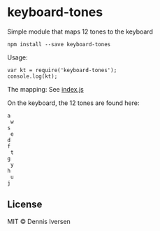 # keyboard-tones

Simple module that maps 12 tones to the keyboard

    npm install --save keyboard-tones

Usage: 

    var kt = require('keyboard-tones');
    console.log(kt);

The mapping: See [index.js](index.js)

On the keyboard, the 12 tones are found here: 

    a
     w
    s
     e
    d 
    f
     t
    g
     y
    h
     u
    j

## License

MIT © Dennis Iversen
